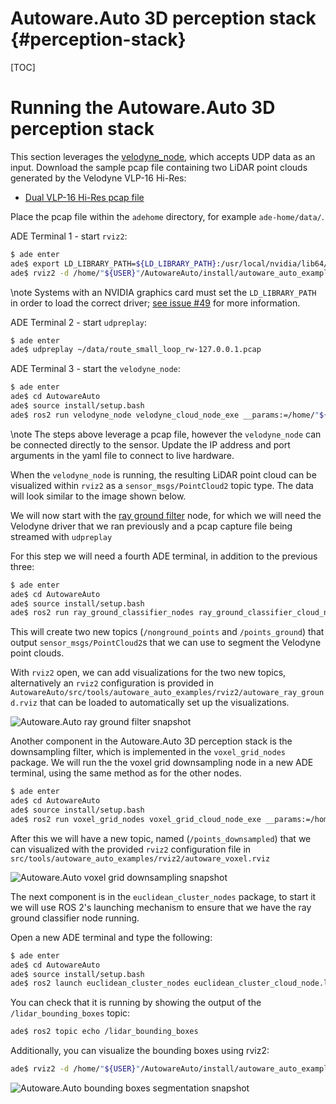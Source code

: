 Autoware.Auto 3D perception stack {#perception-stack}
============

[TOC]

# Running the Autoware.Auto 3D perception stack

This section leverages the [velodyne_node](https://gitlab.com/autowarefoundation/autoware.auto/AutowareAuto/tree/master/src/drivers/velodyne_node),
which accepts UDP data as an input. Download the sample pcap file containing two LiDAR point clouds
generated by the Velodyne VLP-16 Hi-Res:

- [Dual VLP-16 Hi-Res pcap file](https://drive.google.com/open?id=1vNA009j-tsVVqSeYRCKh_G_tkJQrHvP-)

Place the pcap file within the `adehome` directory, for example `ade-home/data/`.

ADE Terminal 1 - start `rviz2`:

```bash
$ ade enter
ade$ export LD_LIBRARY_PATH=${LD_LIBRARY_PATH}:/usr/local/nvidia/lib64/  # see the note below
ade$ rviz2 -d /home/"${USER}"/AutowareAuto/install/autoware_auto_examples/share/autoware_auto_examples/rviz2/autoware.rviz
```
\note
Systems with an NVIDIA graphics card must set the `LD_LIBRARY_PATH` in order to load the correct
driver; [see issue #49](https://gitlab.com/autowarefoundation/autoware.auto/AutowareAuto/issues/49) for more information.

ADE Terminal 2 - start `udpreplay`:

```bash
$ ade enter
ade$ udpreplay ~/data/route_small_loop_rw-127.0.0.1.pcap
```

ADE Terminal 3 - start the `velodyne_node`:

```bash
$ ade enter
ade$ cd AutowareAuto
ade$ source install/setup.bash
ade$ ros2 run velodyne_node velodyne_cloud_node_exe __params:=/home/"${USER}"/AutowareAuto/src/drivers/velodyne_node/param/vlp16_test.param.yaml
```

\note
The steps above leverage a pcap file, however the `velodyne_node` can be connected directly to
the sensor. Update the IP address and port arguments in the yaml file to connect to live hardware.

When the `velodyne_node` is running, the resulting LiDAR point cloud can be visualized within `rviz2` as
a `sensor_msgs/PointCloud2` topic type. The data will look similar to the image shown below.

We will now start with the [ray ground filter](../../../src/perception/filters/ray_ground_classifier)
node, for which we will need the Velodyne driver that we ran previously and a pcap capture file
being streamed with `udpreplay`

For this step we will need a fourth ADE terminal, in addition to the previous three:

```bash
$ ade enter
ade$ cd AutowareAuto
ade$ source install/setup.bash
ade$ ros2 run ray_ground_classifier_nodes ray_ground_classifier_cloud_node_exe __params:=/home/"${USER}"/AutowareAuto/src/perception/filters/ray_ground_classifier_nodes/param/vlp16_lexus.param.yaml
```

This will create two new topics (`/nonground_points` and `/points_ground`) that output
`sensor_msgs/PointCloud2`s that we can use to segment the Velodyne point clouds.

With `rviz2` open, we can add visualizations for the two new topics, alternatively an `rviz2`
configuration is provided in `AutowareAuto/src/tools/autoware_auto_examples/rviz2/autoware_ray_ground.rviz`
that can be loaded to automatically set up the visualizations.

![Autoware.Auto ray ground filter snapshot](autoware-auto-ray-ground-filter.png)

Another component in the Autoware.Auto 3D perception stack is the downsampling filter, which is
implemented in the `voxel_grid_nodes` package.
We will run the the voxel grid downsampling node in a new ADE terminal, using the same method as
for the other nodes.

```bash
$ ade enter
ade$ cd AutowareAuto
ade$ source install/setup.bash
ade$ ros2 run voxel_grid_nodes voxel_grid_cloud_node_exe __params:=/home/"${USER}"/AutowareAuto/src/perception/filters/voxel_grid_nodes/param/vlp16_lexus_centroid.param.yaml
```

After this we will have a new topic, named (`/points_downsampled`) that we can visualized with the
provided `rviz2` configuration file in `src/tools/autoware_auto_examples/rviz2/autoware_voxel.rviz`

![Autoware.Auto voxel grid downsampling snapshot](autoware-auto-voxel-grid-downsampling.png)

The next component is in the `euclidean_cluster_nodes` package, to start it we will use ROS 2's launching mechanism to ensure that we have the ray ground classifier node running.

Open a new ADE terminal and type the following:

```bash
$ ade enter
ade$ cd AutowareAuto
ade$ source install/setup.bash
ade$ ros2 launch euclidean_cluster_nodes euclidean_cluster_cloud_node.launch.py
```

You can check that it is running by showing the output of the `/lidar_bounding_boxes` topic:

```bash
ade$ ros2 topic echo /lidar_bounding_boxes
```

Additionally, you can visualize the bounding boxes using rviz2:

```bash
ade$ rviz2 -d /home/"${USER}"/AutowareAuto/install/autoware_auto_examples/share/autoware_auto_examples/rviz2/autoware_bounding_boxes.rviz
```

![Autoware.Auto bounding boxes segmentation snapshot](autoware-auto-bounding-boxes.png)